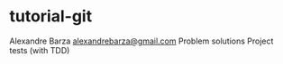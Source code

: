 tutorial-git
============
Alexandre Barza
alexandrebarza@gmail.com
Problem solutions
Project tests (with TDD)

